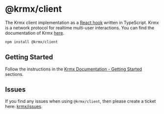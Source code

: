 # @krmx/client
The Krmx client implementation as a [React hook](https://react.dev/learn/reusing-logic-with-custom-hooks) written in TypeScript. Krmx is a network protocol for realtime multi-user interactions. You can find the documentation of Krmx [here](https://simonkarman.github.io/krmx).

```bash
npm install @krmx/client
```

## Getting Started
Follow the instructions in the [Krmx Documentation - Getting Started](https://simonkarman.github.io/krmx/getting-started/demo) sections.

## Issues
If you find any issues when using `@krmx/client`, then please create a ticket here: [krmx/issues](https://github.com/simonkarman/krmx/issues).
